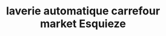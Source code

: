 ---
title: "laverie automatique carrefour market Esquieze"
url: /esquieze-sere/laverie-automatique-carrefour-market-esquieze/
shop: blanchisserie
---